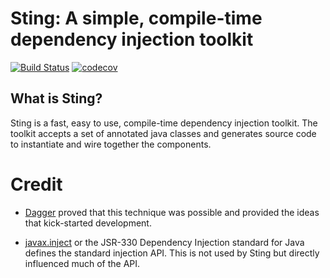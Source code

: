 # Sting: A simple, compile-time dependency injection toolkit

[![Build Status](https://secure.travis-ci.org/sting-ioc/sting.svg?branch=master)](http://travis-ci.org/sting-ioc/sting)
[![codecov](https://codecov.io/gh/sting-ioc/sting/branch/master/graph/badge.svg)](https://codecov.io/gh/sting-ioc/sting)

## What is Sting?

Sting is a fast, easy to use, compile-time dependency injection toolkit. The toolkit accepts a set of annotated
java classes and generates source code to instantiate and wire together the components.

# Credit

* [Dagger](https://github.com/google/dagger) proved that this technique was possible and provided the ideas
  that kick-started development.

* [javax.inject](https://github.com/javax-inject/javax-inject) or the JSR-330 Dependency Injection standard for
  Java defines the standard injection API. This is not used by Sting but directly influenced much of the API.
